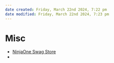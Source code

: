 ```yaml
---
date created: Friday, March 22nd 2024, 7:22 pm
date modified: Friday, March 22nd 2024, 7:23 pm
---
```


# Misc
- [NinjaOne Swag Store](https://ninjaone.postal.store/) 
- 